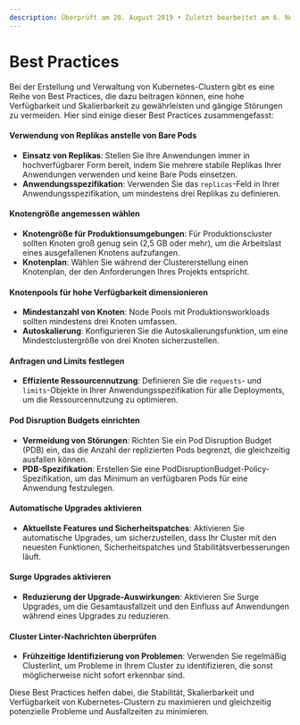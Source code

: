 ```yaml
---
description: Überprüft am 28. August 2019 • Zuletzt bearbeitet am 6. November 2023
---
```


# Best Practices

Bei der Erstellung und Verwaltung von Kubernetes-Clustern gibt es eine Reihe von Best Practices, die dazu beitragen können, eine hohe Verfügbarkeit und Skalierbarkeit zu gewährleisten und gängige Störungen zu vermeiden. Hier sind einige dieser Best Practices zusammengefasst:

#### Verwendung von Replikas anstelle von Bare Pods

* **Einsatz von Replikas**: Stellen Sie Ihre Anwendungen immer in hochverfügbarer Form bereit, indem Sie mehrere stabile Replikas Ihrer Anwendungen verwenden und keine Bare Pods einsetzen.
* **Anwendungsspezifikation**: Verwenden Sie das `replicas`-Feld in Ihrer Anwendungsspezifikation, um mindestens drei Replikas zu definieren.

#### Knotengröße angemessen wählen

* **Knotengröße für Produktionsumgebungen**: Für Produktionscluster sollten Knoten groß genug sein (2,5 GB oder mehr), um die Arbeitslast eines ausgefallenen Knotens aufzufangen.
* **Knotenplan**: Wählen Sie während der Clustererstellung einen Knotenplan, der den Anforderungen Ihres Projekts entspricht.

#### Knotenpools für hohe Verfügbarkeit dimensionieren

* **Mindestanzahl von Knoten**: Node Pools mit Produktionsworkloads sollten mindestens drei Knoten umfassen.
* **Autoskalierung**: Konfigurieren Sie die Autoskalierungsfunktion, um eine Mindestclustergröße von drei Knoten sicherzustellen.

#### Anfragen und Limits festlegen

* **Effiziente Ressourcennutzung**: Definieren Sie die `requests`- und `limits`-Objekte in Ihrer Anwendungsspezifikation für alle Deployments, um die Ressourcennutzung zu optimieren.

#### Pod Disruption Budgets einrichten

* **Vermeidung von Störungen**: Richten Sie ein Pod Disruption Budget (PDB) ein, das die Anzahl der replizierten Pods begrenzt, die gleichzeitig ausfallen können.
* **PDB-Spezifikation**: Erstellen Sie eine PodDisruptionBudget-Policy-Spezifikation, um das Minimum an verfügbaren Pods für eine Anwendung festzulegen.

#### Automatische Upgrades aktivieren

* **Aktuellste Features und Sicherheitspatches**: Aktivieren Sie automatische Upgrades, um sicherzustellen, dass Ihr Cluster mit den neuesten Funktionen, Sicherheitspatches und Stabilitätsverbesserungen läuft.

#### Surge Upgrades aktivieren

* **Reduzierung der Upgrade-Auswirkungen**: Aktivieren Sie Surge Upgrades, um die Gesamtausfallzeit und den Einfluss auf Anwendungen während eines Upgrades zu reduzieren.

#### Cluster Linter-Nachrichten überprüfen

* **Frühzeitige Identifizierung von Problemen**: Verwenden Sie regelmäßig Clusterlint, um Probleme in Ihrem Cluster zu identifizieren, die sonst möglicherweise nicht sofort erkennbar sind.

Diese Best Practices helfen dabei, die Stabilität, Skalierbarkeit und Verfügbarkeit von Kubernetes-Clustern zu maximieren und gleichzeitig potenzielle Probleme und Ausfallzeiten zu minimieren.
